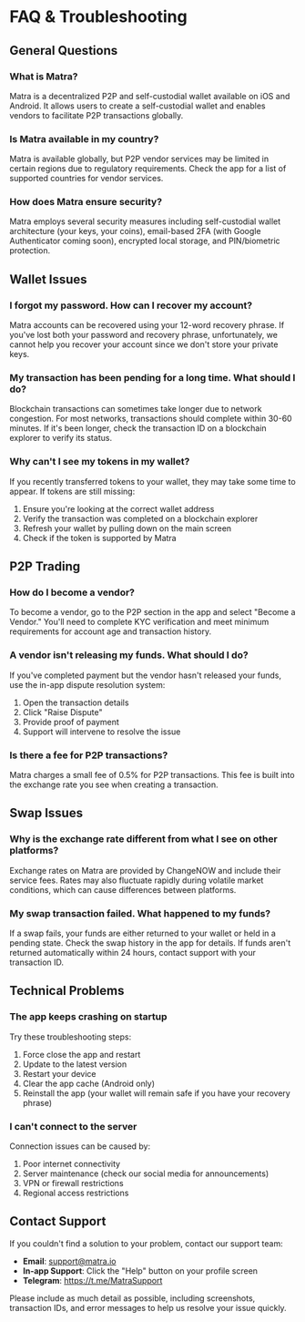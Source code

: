 # FAQ & Troubleshooting

## General Questions

### What is Matra?
Matra is a decentralized P2P and self-custodial wallet available on iOS and Android. It allows users to create a self-custodial wallet and enables vendors to facilitate P2P transactions globally.

### Is Matra available in my country?
Matra is available globally, but P2P vendor services may be limited in certain regions due to regulatory requirements. Check the app for a list of supported countries for vendor services.

### How does Matra ensure security?
Matra employs several security measures including self-custodial wallet architecture (your keys, your coins), email-based 2FA (with Google Authenticator coming soon), encrypted local storage, and PIN/biometric protection.

## Wallet Issues

### I forgot my password. How can I recover my account?
Matra accounts can be recovered using your 12-word recovery phrase. If you've lost both your password and recovery phrase, unfortunately, we cannot help you recover your account since we don't store your private keys.

### My transaction has been pending for a long time. What should I do?
Blockchain transactions can sometimes take longer due to network congestion. For most networks, transactions should complete within 30-60 minutes. If it's been longer, check the transaction ID on a blockchain explorer to verify its status.

### Why can't I see my tokens in my wallet?
If you recently transferred tokens to your wallet, they may take some time to appear. If tokens are still missing:
1. Ensure you're looking at the correct wallet address
2. Verify the transaction was completed on a blockchain explorer
3. Refresh your wallet by pulling down on the main screen
4. Check if the token is supported by Matra

## P2P Trading

### How do I become a vendor?
To become a vendor, go to the P2P section in the app and select "Become a Vendor." You'll need to complete KYC verification and meet minimum requirements for account age and transaction history.

### A vendor isn't releasing my funds. What should I do?
If you've completed payment but the vendor hasn't released your funds, use the in-app dispute resolution system:
1. Open the transaction details
2. Click "Raise Dispute"
3. Provide proof of payment
4. Support will intervene to resolve the issue

### Is there a fee for P2P transactions?
Matra charges a small fee of 0.5% for P2P transactions. This fee is built into the exchange rate you see when creating a transaction.

## Swap Issues

### Why is the exchange rate different from what I see on other platforms?
Exchange rates on Matra are provided by ChangeNOW and include their service fees. Rates may also fluctuate rapidly during volatile market conditions, which can cause differences between platforms.

### My swap transaction failed. What happened to my funds?
If a swap fails, your funds are either returned to your wallet or held in a pending state. Check the swap history in the app for details. If funds aren't returned automatically within 24 hours, contact support with your transaction ID.

## Technical Problems

### The app keeps crashing on startup
Try these troubleshooting steps:
1. Force close the app and restart
2. Update to the latest version
3. Restart your device
4. Clear the app cache (Android only)
5. Reinstall the app (your wallet will remain safe if you have your recovery phrase)

### I can't connect to the server
Connection issues can be caused by:
1. Poor internet connectivity
2. Server maintenance (check our social media for announcements)
3. VPN or firewall restrictions
4. Regional access restrictions

## Contact Support

If you couldn't find a solution to your problem, contact our support team:

- **Email**: support@matra.io
- **In-app Support**: Click the "Help" button on your profile screen
- **Telegram**: https://t.me/MatraSupport

Please include as much detail as possible, including screenshots, transaction IDs, and error messages to help us resolve your issue quickly. 
